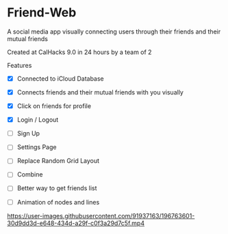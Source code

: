 # Friend-Web
A social media app visually connecting users through their friends and their mutual friends

Created at CalHacks 9.0 in 24 hours by a team of 2 

Features
- [x] Connected to iCloud Database
- [x] Connects friends and their mutual friends with you visually
- [x] Click on friends for profile
- [x] Login / Logout
- [ ] Sign Up
- [ ] Settings Page
- [ ] Replace Random Grid Layout
- [ ] Combine
- [ ] Better way to get friends list
- [ ] Animation of nodes and lines


https://user-images.githubusercontent.com/91937163/196763601-30d9dd3d-e648-434d-a29f-c0f3a29d7c5f.mp4

